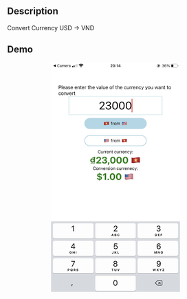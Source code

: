 ## Description
  Convert Currency USD -> VND
## Demo
  <p align="center">
  <img src="./assets/1.jpg" width="300">
  </p>



